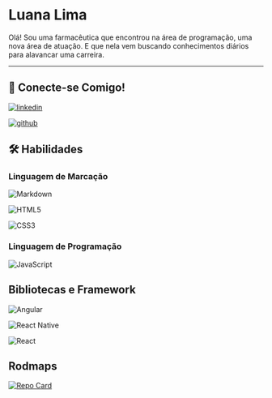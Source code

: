 # Luana Lima

Olá! Sou uma farmacêutica que encontrou na área de programação, uma nova área de atuação. E que nela vem buscando conhecimentos diários para alavancar uma carreira.
***





## 🔗 Conecte-se Comigo!

[![linkedin](https://img.shields.io/badge/linkedin-0A66C2?style=for-the-badge&logo=linkedin&logoColor=white)](https://www.linkedin.com/in/luana-lima-834525167//)

[![github](https://img.shields.io/badge/github-0?style=for-the-badge&logo=github&logoColor)](https://github.com/LuanaLimaTech/)

## 🛠 Habilidades

### Linguagem de Marcação
![Markdown](https://img.shields.io/badge/Markdown-000?style=for-the-badge&logo=markdown)

![HTML5](https://img.shields.io/badge/HTML5-000?style=for-the-badge&logo=html5)

![CSS3](https://img.shields.io/badge/CSS3-000?style=for-the-badge&logo=css3&logoColor=264CE4)

### Linguagem de Programação

![JavaScript](https://img.shields.io/badge/JavaScript-000?style=for-the-badge&logo=javascript)



## Bibliotecas e Framework
![Angular](https://img.shields.io/badge/Angular-000?style=for-the-badge&logo=angular&logoColor=C3002F)

![React Native](https://img.shields.io/badge/React-Native-000?style=for-the-badge&logo=React-Native)

![React](https://img.shields.io/badge/React-000?style=for-the-badge&logo=react)


## Rodmaps

[![Repo Card](https://github-readme-stats.vercel.app/api/pin/?username=LuanaLimaTech&repo=dio-lab-open-source&bg_color=000&border_color=30A3DC&show_icons=true&icon_color=30A3DC&title_color=E94D5F&text_color=FFF)](https://github.com/LuanaLimaTech/dio-lab-open-source)

